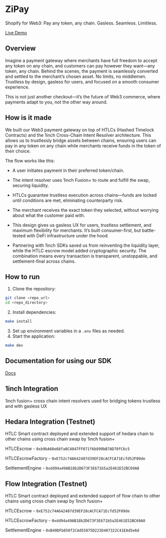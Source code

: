 # ZiPay

Shopify for Web3: Pay any token, any chain. Gasless. Seamless. Limitless.

[Live Demo](https://zipay.online/)

## Overview

Imagine a payment gateway where merchants have full freedom to accept any token on any chain, and customers can pay however they want—any token, any chain. Behind the scenes, the payment is seamlessly converted and settled to the merchant’s chosen asset. No limits, no middlemen. Trustless by design, gasless for users, and focused on a smooth consumer experience.

This is not just another checkout—it’s the future of Web3 commerce, where payments adapt to you, not the other way around.

## How is it made

We built our Web3 payment gateway on top of HTLCs (Hashed Timelock Contracts) and the 1inch Cross-Chain Intent Resolver architecture. This allows us to trustlessly bridge assets between chains, ensuring users can pay in any token on any chain while merchants receive funds in the token of their choice.

The flow works like this:

- A user initiates payment in their preferred token/chain.

- The intent resolver uses 1inch Fusion+ to route and fulfill the swap, securing liquidity.

- HTLCs guarantee trustless execution across chains—funds are locked until conditions are met, eliminating counterparty risk.

- The merchant receives the exact token they selected, without worrying about what the customer paid with.

- This design gives us gasless UX for users, trustless settlement, and maximum flexibility for merchants. It’s built consumer-first, but battle-tested with DeFi infrastructure under the hood.

- Partnering with 1inch SDKs saved us from reinventing the liquidity layer, while the HTLC escrow model added cryptographic security. The combination means every transaction is transparent, unstoppable, and settlement-final across chains.

## How to run

1. Clone the repository:

```bash
git clone <repo_url>
cd <repo_directory>
```

2. Install dependencies:

```bash
make install
```

3. Set up environment variables in a `.env` files as needed.
4. Start the application:

```bash
make dev
```

## Documentation for using our SDK

[Docs](https://www.zipay.online/docs)

## 1inch Integration

1inch fusion+ cross chain intent resolvers used for bridging tokens trustless and with gasless UX

## Hedara Integration (Testnet)

HTLC Smart contract deployed and extended support of hedara chain to other chains using cross chain swap by 1inch fusion+

HTLCEscrow - `0xb9bA68e68fa0C4047FF071f6b899bB7AD70fC6c5`

HTLCEscrowFactory - `0xE752c74A642487d39EF28cACFCA71Ecfd52F09de`

SettlementEngine - `0xdd94a49AB18b2D673F3E671b5a2E461E52BC69A8`

## Flow Integration (Testnet)

HTLC Smart contract deployed and extended support of flow chain to other chains using cross chain swap by 1inch fusion+

HTLCEscrow - `0xE752c74A642487d39EF28cACFCA71Ecfd52F09de`

HTLCEscrowFactory - `0xdd94a49AB18b2D673F3E671b5a2E461E52BC69A8`

SettlementEngine - `0xB40DFb850f2CAd55875D223D407322C41EAd5e6d`
